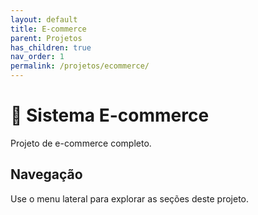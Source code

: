 ```yaml
---
layout: default
title: E-commerce
parent: Projetos
has_children: true
nav_order: 1
permalink: /projetos/ecommerce/
---
```


# 🛒 Sistema E-commerce

Projeto de e-commerce completo.

## Navegação

Use o menu lateral para explorar as seções deste projeto.
